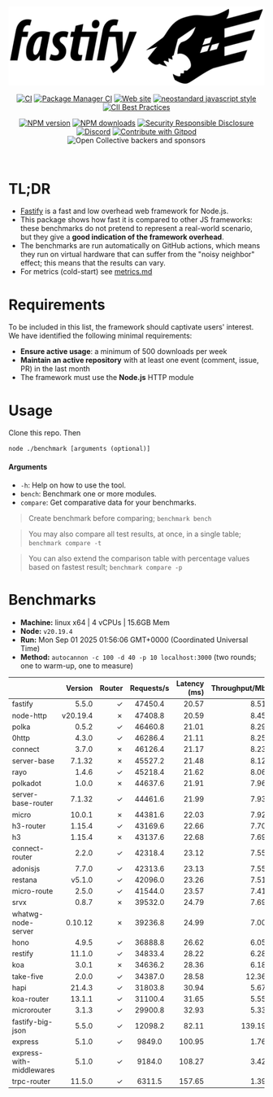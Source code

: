 <div align="center"> <a href="https://fastify.dev/">
    <img
      src="https://github.com/fastify/graphics/raw/HEAD/fastify-landscape-outlined.svg"
      width="650"
      height="auto"
    />
  </a>
</div>

<div align="center">

[![CI](https://github.com/fastify/fastify/actions/workflows/ci.yml/badge.svg?branch=main)](https://github.com/fastify/fastify/actions/workflows/ci.yml)
[![Package Manager
CI](https://github.com/fastify/fastify/actions/workflows/package-manager-ci.yml/badge.svg?branch=main)](https://github.com/fastify/fastify/actions/workflows/package-manager-ci.yml)
[![Web
site](https://github.com/fastify/fastify/actions/workflows/website.yml/badge.svg?branch=main)](https://github.com/fastify/fastify/actions/workflows/website.yml)
[![neostandard javascript style](https://img.shields.io/badge/code_style-neostandard-brightgreen?style=flat)](https://github.com/neostandard/neostandard)
[![CII Best Practices](https://bestpractices.coreinfrastructure.org/projects/7585/badge)](https://bestpractices.coreinfrastructure.org/projects/7585)

</div>

<div align="center">

[![NPM
version](https://img.shields.io/npm/v/fastify.svg?style=flat)](https://www.npmjs.com/package/fastify)
[![NPM
downloads](https://img.shields.io/npm/dm/fastify.svg?style=flat)](https://www.npmjs.com/package/fastify)
[![Security Responsible
Disclosure](https://img.shields.io/badge/Security-Responsible%20Disclosure-yellow.svg)](https://github.com/fastify/fastify/blob/main/SECURITY.md)
[![Discord](https://img.shields.io/discord/725613461949906985)](https://discord.gg/fastify)
[![Contribute with Gitpod](https://img.shields.io/badge/Contribute%20with-Gitpod-908a85?logo=gitpod&color=blue)](https://gitpod.io/#https://github.com/fastify/fastify)
![Open Collective backers and sponsors](https://img.shields.io/opencollective/all/fastify)

</div>

<br />

# TL;DR

* [Fastify](https://github.com/fastify/fastify) is a fast and low overhead web framework for Node.js.
* This package shows how fast it is compared to other JS frameworks: these benchmarks do not pretend to represent a real-world scenario, but they give a **good indication of the framework overhead**.
* The benchmarks are run automatically on GitHub actions, which means they run on virtual hardware that can suffer from the "noisy neighbor" effect; this means that the results can vary.
* For metrics (cold-start) see [metrics.md](./METRICS.md)

# Requirements

To be included in this list, the framework should captivate users' interest. We have identified the following minimal requirements:
- **Ensure active usage**: a minimum of 500 downloads per week
- **Maintain an active repository** with at least one event (comment, issue, PR) in the last month
- The framework must use the **Node.js** HTTP module

# Usage

Clone this repo. Then

```
node ./benchmark [arguments (optional)]
```

#### Arguments

* `-h`: Help on how to use the tool.
* `bench`:  Benchmark one or more modules.
* `compare`: Get comparative data for your benchmarks.

> Create benchmark before comparing; `benchmark bench`

> You may also compare all test results, at once, in a single table; `benchmark compare -t`

> You can also extend the comparison table with percentage values based on fastest result; `benchmark compare -p`
# Benchmarks

* __Machine:__ linux x64 | 4 vCPUs | 15.6GB Mem
* __Node:__ `v20.19.4`
* __Run:__ Mon Sep 01 2025 01:56:06 GMT+0000 (Coordinated Universal Time)
* __Method:__ `autocannon -c 100 -d 40 -p 10 localhost:3000` (two rounds; one to warm-up, one to measure)

|                          | Version  | Router | Requests/s | Latency (ms) | Throughput/Mb |
| :--                      | --:      | --:    | :-:        | --:          | --:           |
| fastify                  | 5.5.0    | ✓      | 47450.4    | 20.57        | 8.51          |
| node-http                | v20.19.4 | ✗      | 47408.8    | 20.59        | 8.45          |
| polka                    | 0.5.2    | ✓      | 46460.8    | 21.01        | 8.29          |
| 0http                    | 4.3.0    | ✓      | 46286.4    | 21.11        | 8.25          |
| connect                  | 3.7.0    | ✗      | 46126.4    | 21.17        | 8.23          |
| server-base              | 7.1.32   | ✗      | 45527.2    | 21.48        | 8.12          |
| rayo                     | 1.4.6    | ✓      | 45218.4    | 21.62        | 8.06          |
| polkadot                 | 1.0.0    | ✗      | 44637.6    | 21.91        | 7.96          |
| server-base-router       | 7.1.32   | ✓      | 44461.6    | 21.99        | 7.93          |
| micro                    | 10.0.1   | ✗      | 44381.6    | 22.03        | 7.92          |
| h3-router                | 1.15.4   | ✓      | 43169.6    | 22.66        | 7.70          |
| h3                       | 1.15.4   | ✗      | 43137.6    | 22.68        | 7.69          |
| connect-router           | 2.2.0    | ✓      | 42318.4    | 23.12        | 7.55          |
| adonisjs                 | 7.7.0    | ✓      | 42313.6    | 23.13        | 7.55          |
| restana                  | v5.1.0   | ✓      | 42096.0    | 23.26        | 7.51          |
| micro-route              | 2.5.0    | ✓      | 41544.0    | 23.57        | 7.41          |
| srvx                     | 0.8.7    | ✗      | 39532.0    | 24.79        | 7.69          |
| whatwg-node-server       | 0.10.12  | ✗      | 39236.8    | 24.99        | 7.00          |
| hono                     | 4.9.5    | ✓      | 36888.8    | 26.62        | 6.05          |
| restify                  | 11.1.0   | ✓      | 34833.4    | 28.22        | 6.28          |
| koa                      | 3.0.1    | ✗      | 34636.2    | 28.36        | 6.18          |
| take-five                | 2.0.0    | ✓      | 34387.0    | 28.58        | 12.36         |
| hapi                     | 21.4.3   | ✓      | 31803.8    | 30.94        | 5.67          |
| koa-router               | 13.1.1   | ✓      | 31100.4    | 31.65        | 5.55          |
| microrouter              | 3.1.3    | ✓      | 29900.8    | 32.93        | 5.33          |
| fastify-big-json         | 5.5.0    | ✓      | 12098.2    | 82.11        | 139.19        |
| express                  | 5.1.0    | ✓      | 9849.0     | 100.95       | 1.76          |
| express-with-middlewares | 5.1.0    | ✓      | 9184.0     | 108.27       | 3.42          |
| trpc-router              | 11.5.0   | ✓      | 6311.5     | 157.65       | 1.39          |
